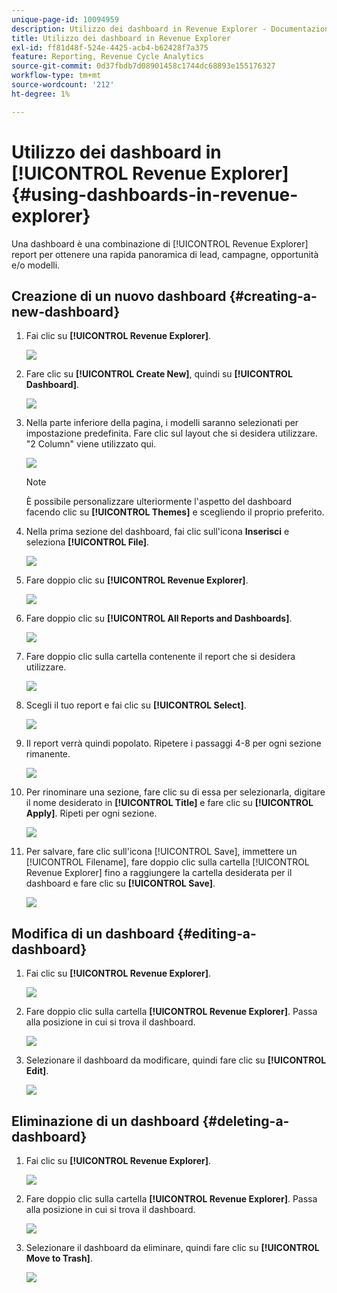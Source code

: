 ```yaml
---
unique-page-id: 10094959
description: Utilizzo dei dashboard in Revenue Explorer - Documentazione di Marketo - Documentazione del prodotto
title: Utilizzo dei dashboard in Revenue Explorer
exl-id: ff81d48f-524e-4425-acb4-b62428f7a375
feature: Reporting, Revenue Cycle Analytics
source-git-commit: 0d37fbdb7d08901458c1744dc68893e155176327
workflow-type: tm+mt
source-wordcount: '212'
ht-degree: 1%

---
```


# Utilizzo dei dashboard in [!UICONTROL Revenue Explorer] {#using-dashboards-in-revenue-explorer}

Una dashboard è una combinazione di [!UICONTROL Revenue Explorer] report per ottenere una rapida panoramica di lead, campagne, opportunità e/o modelli.

## Creazione di un nuovo dashboard {#creating-a-new-dashboard}

1. Fai clic su **[!UICONTROL Revenue Explorer]**.

   ![](assets/one.png)

1. Fare clic su **[!UICONTROL Create New]**, quindi su **[!UICONTROL Dashboard]**.

   ![](assets/two.png)

1. Nella parte inferiore della pagina, i modelli saranno selezionati per impostazione predefinita. Fare clic sul layout che si desidera utilizzare. &quot;2 Column&quot; viene utilizzato qui.

   ![](assets/three.png)

   >[!NOTE]
   >
   >È possibile personalizzare ulteriormente l&#39;aspetto del dashboard facendo clic su **[!UICONTROL Themes]** e scegliendo il proprio preferito.

1. Nella prima sezione del dashboard, fai clic sull&#39;icona **Inserisci** e seleziona **[!UICONTROL File]**.

   ![](assets/four.png)

1. Fare doppio clic su **[!UICONTROL Revenue Explorer]**.

   ![](assets/five.png)

1. Fare doppio clic su **[!UICONTROL All Reports and Dashboards]**.

   ![](assets/six.png)

1. Fare doppio clic sulla cartella contenente il report che si desidera utilizzare.

   ![](assets/seven.png)

1. Scegli il tuo report e fai clic su **[!UICONTROL Select]**.

   ![](assets/eight.png)

1. Il report verrà quindi popolato. Ripetere i passaggi 4-8 per ogni sezione rimanente.

   ![](assets/nine.png)

1. Per rinominare una sezione, fare clic su di essa per selezionarla, digitare il nome desiderato in **[!UICONTROL Title]** e fare clic su **[!UICONTROL Apply]**. Ripeti per ogni sezione.

   ![](assets/ten.png)

1. Per salvare, fare clic sull&#39;icona [!UICONTROL Save], immettere un [!UICONTROL Filename], fare doppio clic sulla cartella [!UICONTROL Revenue Explorer] fino a raggiungere la cartella desiderata per il dashboard e fare clic su **[!UICONTROL Save]**.

   ![](assets/eleven.png)

## Modifica di un dashboard {#editing-a-dashboard}

1. Fai clic su **[!UICONTROL Revenue Explorer]**.

   ![](assets/one.png)

1. Fare doppio clic sulla cartella **[!UICONTROL Revenue Explorer]**. Passa alla posizione in cui si trova il dashboard.

   ![](assets/thirteen.png)

1. Selezionare il dashboard da modificare, quindi fare clic su **[!UICONTROL Edit]**.

   ![](assets/fourteen.png)

## Eliminazione di un dashboard {#deleting-a-dashboard}

1. Fai clic su **[!UICONTROL Revenue Explorer]**.

   ![](assets/one.png)

1. Fare doppio clic sulla cartella **[!UICONTROL Revenue Explorer]**. Passa alla posizione in cui si trova il dashboard.

   ![](assets/thirteen.png)

1. Selezionare il dashboard da eliminare, quindi fare clic su **[!UICONTROL Move to Trash]**.

   ![](assets/fifteen.png)

